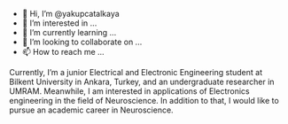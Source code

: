 - 👋 Hi, I’m @yakupcatalkaya
- 👀 I’m interested in ...
- 🌱 I’m currently learning ...
- 💞️ I’m looking to collaborate on ...
- 📫 How to reach me ...

<!---
yakupcatalkaya/yakupcatalkaya is a ✨ special ✨ repository because its `README.md` (this file) appears on your GitHub profile.
You can click the Preview link to take a look at your changes.
--->

Currently, I’m a junior Electrical and Electronic Engineering student at Bilkent University in Ankara, Turkey, and an undergraduate researcher in UMRAM. Meanwhile, I am interested in applications of Electronics engineering in the field of Neuroscience. In addition to that, I would like to pursue an academic career in Neuroscience.

